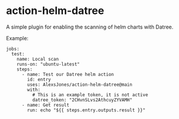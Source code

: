 # action-helm-datree

A simple plugin for enabling the scanning of helm charts with Datree.

Example:

```
jobs:
  test:
    name: Local scan
    runs-on: "ubuntu-latest"
    steps:
      - name: Test our Datree helm action
        id: entry
        uses: AlexsJones/action-helm-datree@main
        with:
          # This is an example token, it is not active
          datree_token: "2CHvnSLvs2AthcuyZYVAMH"
      - name: Get result
        run: echo "${{ steps.entry.outputs.result }}"
```
